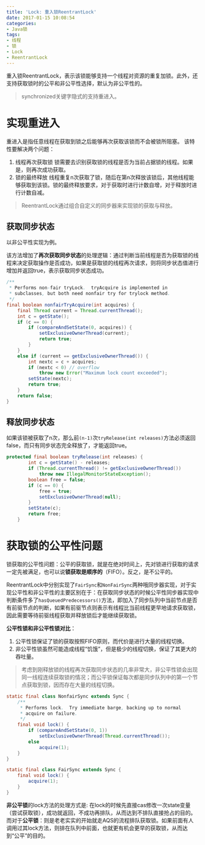 ```yaml
---
title: 'Lock: 重入锁ReentrantLock'
date: 2017-01-15 10:08:54
categories:
- Java锁
tags:
- 线程
- 锁
- Lock
- ReentrantLock
---
```


重入锁ReentrantLock，表示该锁能够支持一个线程对资源的重复加锁。此外，还支持获取锁时的公平和非公平性选择，默认为非公平性的。

> synchronized关键字隐式的支持重进入。

# 实现重进入
重进入是指任意线程在获取到锁之后能够再次获取该锁而不会被锁所阻塞。
该特性要解决两个问题：
1. 线程再次获取锁
	锁需要去识别获取锁的线程是否为当前占据锁的线程。如果是，则再次成功获取。
2. 锁的最终释放
	线程重复n次获取了锁，随后在第n次释放该锁后，其他线程能够获取到该锁。锁的最终释放要求，对于获取时进行计数自增，对于释放时进行计数自减。

> ReentrantLock通过组合自定义的同步器来实现锁的获取与释放。

## 获取同步状态
以非公平性实现为例。

该方法增加了**再次获取同步状态**的处理逻辑：通过判断当前线程是否为获取锁的线程来决定获取操作是否成功，如果是获取锁的线程再次请求，则将同步状态值进行增加并返回true，表示获取同步状态成功。

```java
/**
 * Performs non-fair tryLock.  tryAcquire is implemented in
 * subclasses, but both need nonfair try for trylock method.
 */
final boolean nonfairTryAcquire(int acquires) {
    final Thread current = Thread.currentThread();
    int c = getState();
    if (c == 0) {
        if (compareAndSetState(0, acquires)) {
            setExclusiveOwnerThread(current);
            return true;
        }
    }
    else if (current == getExclusiveOwnerThread()) {
        int nextc = c + acquires;
        if (nextc < 0) // overflow
            throw new Error("Maximum lock count exceeded");
        setState(nextc);
        return true;
    }
    return false;
}
```

## 释放同步状态
如果该锁被获取了n次，那么前`(n-1)`次`tryRelease(int releases)`方法必须返回false，而只有同步状态完全释放了，才能返回true。
```java
protected final boolean tryRelease(int releases) {
        int c = getState() - releases;
        if (Thread.currentThread() != getExclusiveOwnerThread())
            throw new IllegalMonitorStateException();
        boolean free = false;
        if (c == 0) {
            free = true;
            setExclusiveOwnerThread(null);
        }
        setState(c);
        return free;
    }
```

# 获取锁的公平性问题
锁获取的公平性问题：公平的获取锁，就是在绝对时间上，先对锁进行获取的请求一定先被满足，也可以说**锁获取是顺序的**（FIFO）。反之，是不公平的。

ReentrantLock中分别实现了`FairSync`和`NonFairSync`两种哦同步器实现，对于实现公平性和非公平性的主要区别在于：在获取同步状态的时候公平性同步器实现中判断条件多了`hasQueuedPredecessors()`方法，即加入了同步队列中当前节点是否有前驱节点的判断，如果有前驱节点则表示有线程比当前线程更早地请求获取锁，因此需要等待前驱线程获取并释放锁后才能继续获取锁。

**公平性锁和非公平性锁对比**：
1. 公平性锁保证了锁的获取按照FIFO原则，而代价是进行大量的线程切换。
2. 非公平性锁虽然可能造成线程“饥饿”，但是极少的线程切换，保证了其更大的吞吐量。

> 考虑到刚释放锁的线程再次获取同步状态的几率非常大，非公平性锁会出现同一线程连续获取锁的情况；而公平锁保证每次都是同步队列中的第一个节点获取到锁，因而存在大量的线程切换。

```java
static final class NonfairSync extends Sync {
    /**
     * Performs lock.  Try immediate barge, backing up to normal
     * acquire on failure.
     */
    final void lock() {
        if (compareAndSetState(0, 1))
            setExclusiveOwnerThread(Thread.currentThread());
        else
            acquire(1);
    }
}

static final class FairSync extends Sync {
    final void lock() {
        acquire(1);
    }
}
```
**非公平锁**的lock方法的处理方式是: 在lock的时候先直接cas修改一次state变量（尝试获取锁），成功就返回，不成功再排队，从而达到不排队直接抢占的目的。
而对于**公平锁**：则是老老实实的开始就走AQS的流程排队获取锁。如果前面有人调用过其lock方法，则排在队列中前面，也就更有机会更早的获取锁，从而达到“公平”的目的。